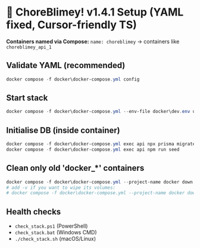 # 🧩 ChoreBlimey! v1.4.1 Setup (YAML fixed, Cursor-friendly TS)

**Containers named via Compose:** `name: choreblimey` → containers like `choreblimey_api_1`

## Validate YAML (recommended)
```powershell
docker compose -f docker\docker-compose.yml config
```

## Start stack
```powershell
docker compose -f docker\docker-compose.yml --env-file docker\dev.env up --build
```

## Initialise DB (inside container)
```powershell
docker compose -f docker\docker-compose.yml exec api npx prisma migrate dev
docker compose -f docker\docker-compose.yml exec api npm run seed
```

## Clean only old 'docker_*' containers
```powershell
docker compose -f docker\docker-compose.yml --project-name docker down --remove-orphans
# add -v if you want to wipe its volumes:
# docker compose -f docker\docker-compose.yml --project-name docker down -v --remove-orphans
```

## Health checks
- `check_stack.ps1` (PowerShell)
- `check_stack.bat` (Windows CMD)
- `./check_stack.sh` (macOS/Linux)
